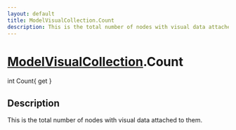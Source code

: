 ```yaml
---
layout: default
title: ModelVisualCollection.Count
description: This is the total number of nodes with visual data attached to them.
---
```

# [ModelVisualCollection]({{site.url}}/Pages/StereoKit/ModelVisualCollection.html).Count

<div class='signature' markdown='1'>
int Count{ get }
</div>

## Description
This is the total number of nodes with visual data
attached to them.

